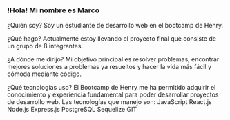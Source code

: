 ### !Hola! Mi nombre es Marco

¿Quién soy?
Soy un estudiante de desarrollo web en el bootcamp de Henry.

¿Qué hago?
Actualmente estoy llevando el proyecto final que consiste de un grupo de 8 integrantes.

¿A dónde me dirijo?
Mi objetivo principal es resolver problemas, encontrar mejores soluciones a problemas ya resueltos y hacer la vida más fácil y cómoda mediante código.

¿Qué tecnologías uso?
El Bootcamp de Henry me ha permitido adquirir el conocimiento y experiencia fundamental para poder desarrollar proyectos de desarrollo web. Las tecnologías que manejo son:
JavaScript
React.js
Node.js
Express.js
PostgreSQL
Sequelize
GIT
